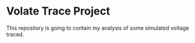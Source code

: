 Volate Trace Project
=============================================

This repository is going to contain my analysis of some simulated voltage traced.
